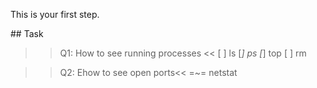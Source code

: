 This is your first step.

## Task

>>Q1: How to see running processes <<
[ ] ls
[*] ps
[*] top
[ ] rm


>>Q2: Ehow to see open ports<<
=~= netstat